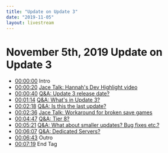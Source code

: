 ```yaml
---
title: "Update on Update 3"
date: "2019-11-05"
layout: livestream
---
```

# November 5th, 2019 Update on Update 3
* [00:00:00](https://youtu.be/Fsod_UF5eus?t=0) Intro
* [00:00:20](https://youtu.be/Fsod_UF5eus?t=20) [Jace Talk: Hannah's Dev Highlight video](./transcriptions/yt-Fsod_UF5eus,20.779934,37.720185.md)
* [00:00:40](https://youtu.be/Fsod_UF5eus?t=40) [Q&A: Update 3 release date?](./transcriptions/yt-Fsod_UF5eus,40.28,74.36.md)
* [00:01:14](https://youtu.be/Fsod_UF5eus?t=74) [Q&A: What's in Update 3?](./transcriptions/yt-Fsod_UF5eus,74.36,138.04.md)
* [00:02:18](https://youtu.be/Fsod_UF5eus?t=138) [Q&A: Is this the last update?](./transcriptions/yt-Fsod_UF5eus,138.04,156.08.md)
* [00:02:36](https://youtu.be/Fsod_UF5eus?t=156) [Jace Talk: Workaround for broken save games](./transcriptions/yt-Fsod_UF5eus,156.08,287.md)
* [00:04:47](https://youtu.be/Fsod_UF5eus?t=287) [Q&A: Tier 8?](./transcriptions/yt-Fsod_UF5eus,287,321.48.md)
* [00:05:21](https://youtu.be/Fsod_UF5eus?t=321) [Q&A: What about smaller updates? Bug fixes etc.?](./transcriptions/yt-Fsod_UF5eus,321.48,367.md)
* [00:06:07](https://youtu.be/Fsod_UF5eus?t=367) [Q&A: Dedicated Servers?](./transcriptions/yt-Fsod_UF5eus,367,403.76.md)
* [00:06:43](https://youtu.be/Fsod_UF5eus?t=403) Outro
* [00:07:19](https://youtu.be/Fsod_UF5eus?t=439) End Tag
